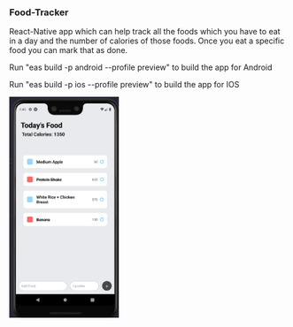 ### Food-Tracker
React-Native app which can help track all the foods which you have to eat in a day and the number of calories of those foods.
Once you eat a specific food you can mark that as done.

Run "eas build -p android --profile preview" to build the app for Android

Run "eas build -p ios --profile preview" to build the app for IOS


<img src="/images/app.PNG" height="400" />
